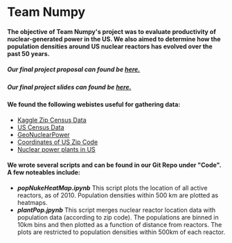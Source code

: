 # Team Numpy
#### The objective of Team Numpy's project was to evaluate productivity of nuclear-generated power in the US. We also aimed to determine how the population densities around US nuclear reactors has evolved over the past 50 years. 

##### Our final project proposal can found be  <a href="https://docs.google.com/document/d/11eoavZTTPMZYcqoTUWlJLavqZMRizLxF-9CeZdN2amA/edit">here.</a>

##### Our final project slides can found be  <a href="https://docs.google.com/presentation/d/1D4UDGq6WI7Nqu6KepLMrIiF2H7tKGteYR_cWN_Di18A/edit#slide=id.p">here.</a>

#### We found the following webistes useful for gathering data:
<ul>
    <li><a href="https://www.kaggle.com/census/us-population-by-zip-code">Kaggle Zip Census Data</a></li>
    <li><a href="https://www.census.gov/data/tables/time-series/demo/popest/2010s-total-cities-and-towns.html">US Census Data</a></li>
     <li><a href="https://www.kaggle.com/marchman/geo-nuclear-data">GeoNuclearPower</a></li>
     <li><a href="https://public.opendatasoft.com/explore/dataset/us-zip-code-latitude-and-longitude/table/">Coordinates of US Zip Code</a></li>
     <li><a href="https://en.wikipedia.org/wiki/Nuclear_power_in_the_United_States">Nuclear power plants in US</a></li>
</ul>


#### We wrote several scripts and can be found in our Git Repo under "Code". A few noteables include:
<ul> 
<li> <b><em>popNukeHeatMap.ipynb</em></b> This script plots the location of all active reactors, as of 2010. Population densities within 500 km are plotted as heatmaps. </li>
<li> <b><em>plantPop.jpynb</em></b> This script merges nuclear reactor location data with population data (according to zip code). The populations are binned in 10km bins and then plotted as a function of distance from reactors. The plots are restricted to population densities within 500km of each reactor. </li>







